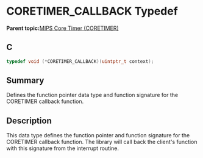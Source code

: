 # CORETIMER\_CALLBACK Typedef

**Parent topic:**[MIPS Core Timer \(CORETIMER\)](GUID-0707DBF2-5D28-4D37-BAE7-EB194F1CB63C.md)

## C

```c
typedef void (*CORETIMER_CALLBACK)(uintptr_t context);

```

## Summary

Defines the function pointer data type and function signature for the CORETIMER callback function.

## Description

This data type defines the function pointer and function signature for the CORETIMER callback function. The library will call back the client's function with this signature from the interrupt routine.

